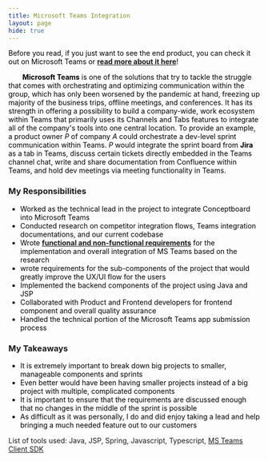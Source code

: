 ```yaml
---
title: Microsoft Teams Integration
layout: page
hide: true
---
```

<style>
p{
    color:black;
    text-indent: 2em;
    margin-bottom: 0.5em; 
}
li{
    color:black;
    margin-bottom:0em;
}
dl{
    margin-bottom:0em;
    color:black;
}
</style>

<p style="text-indent: 0em">
Before you read, if you just want to see the end product, you can check it out on Microsoft Teams or <a href="https://conceptboard.com/integrations/microsoft-teams"><strong>read more about it here</strong></a>!
</p>
<p> 
<strong>Microsoft Teams</strong> is one of the solutions that try to tackle the struggle that comes with orchestrating and optimizing communication within the group, which has only been worsened by the pandemic at hand, freezing up majority of the business trips, offline meetings, and conferences. It has its strength in offering a possibility to build a company-wide, work ecosystem within Teams that primarily uses its Channels and Tabs features to integrate all of the company's tools into one central location. To provide an example, a product owner <i>P</i> of company <i>A</i> could orchestrate a dev-level sprint communication within Teams. <i>P</i> would integrate the sprint board from <strong>Jira</strong> as a tab in Teams, discuss certain tickets directly embedded in the Teams channel chat, write and share documentation from Confluence within Teams, and hold dev meetings via meeting functionality in Teams. 
</p>
<h3><b>My Responsibilities</b></h3>
<ul>
    <li>Worked as the technical lead in the project to integrate Conceptboard into Microsoft Teams</li>
    <li>Conducted research on competitor integration flows, Teams integration documentations, and our current codebase</li>
    <li>Wrote <a href="/prw"><strong>functional and non-functional requirements</strong></a> for the implementation and overall integration of MS Teams based on the research</li>
    <li>wrote requirements for the sub-components of the project that would greatly improve the UX/UI flow for the users</li>
    <li>Implemented the backend components of the project using Java and JSP</li>
    <li>Collaborated with Product and Frontend developers for frontend component and overall quality assurance</li>
    <li>Handled the technical portion of the Microsoft Teams app submission process</li>
</ul>
<h3><b>My Takeaways</b></h3>
<ul>
    <li>It is extremely important to break down big projects to smaller, manageable components and sprints</li>
    <li>Even better would have been having smaller projects instead of a big project with multiple, complicated components</li>
    <li>It is important to ensure that the requirements are discussed enough that no changes in the middle of the sprint is possible</li>
    <li>As difficult as it was personally, I do and did enjoy taking a lead and help bringing a much needed feature out to our customers</li>
</ul>

<footer>List of tools used: Java, JSP, Spring, Javascript, Typescript, <a href="https://docs.microsoft.com/en-us/javascript/api/overview/msteams-client?view=msteams-client-js-latest">MS Teams Client SDK</a></footer>